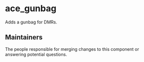 ace_gunbag
===============

Adds a gunbag for DMRs.


## Maintainers

The people responsible for merging changes to this component or answering potential questions.

